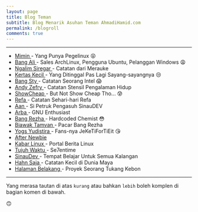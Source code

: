 ```yaml
---
layout: page
title: Blog Teman
subtitle: Blog Menarik Asuhan Teman AhmadiHamid.com
permalink: /blogroll
comments: true
---
```


---

<ul class="tag_box">
    <li> <a href="https://rizaumami.github.io"> Mimin </a> - Yang Punya Pegelinux 😝</li>
    <li> <a href="https://situsali.com"> Bang Ali </a> - Sales ArchLinux, Pengguna Ubuntu, Pelanggan Windows 😩</li>
    <li> <a href="https://linhub.io/"> Ngalim Siregar </a> - Catatan dari Merauke </li>
    <li> <a href="https://bluemeda.web.id"> Kertas Kecil </a> - Yang Ditinggal Pas Lagi Sayang-sayangnya 😒</li>
    <li> <a href="https://nsetyo.com"> Bang Sty </a> - Catatan Seorang Intel 😱</li>
    <li> <a href="https://andyzs.net"> Andy Zefry </a> - Catatan Stensil Pengalaman Hidup </li>
    <li> <a href="https://sucipto.net/"> ShowCheap </a> - But Not Show Cheap Tho...  😰</li>
    <li> <a href="https://muhammadrefa.wordpress.com"> Refa </a> - Catatan Sehari-hari Refa</li>
    <li> <a href="https://petruknisme.com"> Aan </a> - Si Petruk Pengasuh SinauDEV</li>
    <li> <a href="https://arba.nothinux.id"> Arba </a> - GNU Enthusiast</li>
    <li> <a href="https://rezhajulio.id"> Bang Rezha </a> - Hardcoded Chemist 😳</li>
    <li> <a href="https://farahclara.id"> Biawak Tamvan </a> -  Pacar Bang Rezha</li>
    <li> <a href="https://yogayudistira.id/">Yogs Yudistira </a> - Fans-nya JeKeTiForTiEit 😘</li>
    <li> <a href="https://www.afternewbie.com/"> After Newbie </a></li>
    <li> <a href="https://kabarlinux.web.id/"> Kabar Linux </a> - Portal Berita Linux</li>
    <li> <a href="https://se7entime.wordpress.com/"> Tujuh Waktu </a> - Se7entime</li>
    <li> <a href="https://sinaudev.org/"> SinauDev </a> - Tempat Belajar Untuk Semua Kalangan</li>
    <li> <a href="https://ha.hn.web.id/"> Hahn Saja </a> - Catatan Kecil di Dunia Maya </li>
    <li> <a href="https://t.me/halamanbelakang"> Halaman Belakang </a> - Proyek Seorang Tukang Kebon </li>
</ul>

---

Yang merasa tautan di atas `kurang` atau bahkan `lebih` boleh komplen di bagian komen di bawah.

🙃
